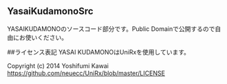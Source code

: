 ## YasaiKudamonoSrc
YASAIKUDAMONOのソースコード部分です。Public Domainで公開するので自由にお使いください。

##ライセンス表記
YASAI KUDAMONOはUniRxを使用しています。

  Copyright (c) 2014 Yoshifumi Kawai
  https://github.com/neuecc/UniRx/blob/master/LICENSE
